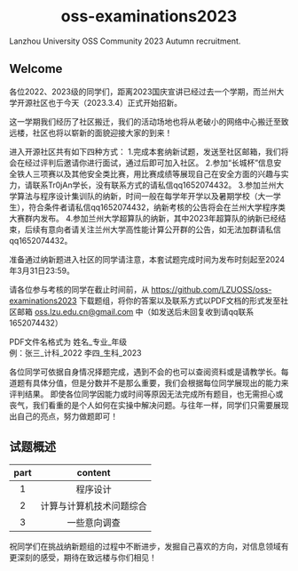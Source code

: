 <center><h1> oss-examinations2023 </h1></center>

Lanzhou University OSS Community 2023 Autumn recruitment.

## Welcome

各位2022、2023级的同学们，距离2023国庆宣讲已经过去一个学期，而兰州大学开源社区也于今天（2023.3.4）正式开始招新。

这一学期我们经历了社区搬迁，我们的活动场地也将从老破小的网络中心搬迁至致远楼，社区也将以崭新的面貌迎接大家的到来！

进入开源社区共有如下四种方式：
1.完成本套纳新试题，发送至社区邮箱，我们将会在经过评判后邀请你进行面试，通过后即可加入社区。
2.参加“长城杯”信息安全铁人三项赛以及其他安全类比赛，用比赛成绩等展现自己在安全方面的兴趣与实力，请联系Tr0jAn学长，没有联系方式的请私信qq1652074432。
3.参加兰州大学算法与程序设计集训队的纳新，时间一般在每学年开学以及暑期学校（大一学生），符合条件者请私信qq1652074432，纳新考核的公告将会在兰州大学程序类大赛群内发布。
4.参加兰州大学超算队的纳新，其中2023年超算队的纳新已经结束，后续有意向者请关注兰州大学高性能计算公开群的公告，如无法加群请私信qq1652074432。

准备通过纳新题进入社区的同学请注意，本套试题完成时间为发布时刻起至2024年3月31日23:59。

请各位参与考核的同学在截止时间前，从 https://github.com/LZUOSS/oss-examinations2023 下载题组，将你的答案以及联系方式以PDF文档的形式发至社区邮箱 oss.lzu.edu.cn@gmail.com 中（如发送后未回复收到请qq联系1652074432）

PDF文件名格式为 姓名\_专业\_年级<br/>
例：张三\_计科\_2022		李四\_生科\_2023

各位同学可依据自身情况择题完成，遇到不会的也可以查阅资料或是请教学长。每道题有具体分值，但是分数并不是那么重要，我们会根据每位同学展现出的能力来评判结果。
即使各位同学因能力或时间等原因无法完成所有题目，也无需担心或丧气，我们看重的是个人如何在实操中解决问题。与往年一样，同学们只需要展现出自己的亮点，努力做题即可！

## 试题概述

|         part          |   content   |
| :-----------------------: | :------: |
|     1     |  程序设计   |
|       2        |   计算与计算机技术问题综合   |
|       3        |    一些意向调查     |


<p>
	祝同学们在挑战纳新题组的过程中不断进步，发掘自己喜欢的方向，对信息领域有更深刻的感受，期待在致远楼与你们相见！
</p>
